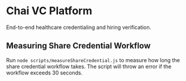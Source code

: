 # Chai VC Platform

End-to-end healthcare credentialing and hiring verification.

## Measuring Share Credential Workflow

Run `node scripts/measureShareCredential.js` to measure how long the share credential workflow takes. The script will throw an error if the workflow exceeds 30 seconds.


